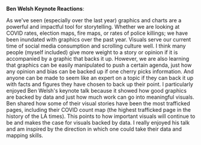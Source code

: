 **Ben Welsh Keynote Reactions**: 

As we've seen (especially over the last year) graphics and charts are a powerful and impactful tool for storytelling. 
Whether we are looking at COVID rates, election maps, fire maps, or rates of police killings; we have been inundated with graphics over the past year. 
Visuals serve our current time of social media consumption and scrolling culture well.
I think many people (myself included) give more weight to a story or opinion if it is accompanied by a  graphic that backs it up.
However, we are also learning that graphics can be easily manipulated to push a certain agenda, just how any opinion and bias can be backed up if one cherry picks information.
And anyone can be made to seem like an expert on a topic if they can back it up with facts and figures they have chosen to back up their point.
I particularly enjoyed Ben Welsh's keynote talk because it showed how good graphics are backed by data and just how much work can go into meaningful visuals. 
Ben shared how some of their visual stories have been the most trafficked pages, including their COVID count map (the highest trafficked page in the history of the LA times). 
This points to how important visuals will continue to be and makes the case for visuals backed by data. 
I really enjoyed his talk and am inspired by the direction in which one could take their data and mapping skills. 
